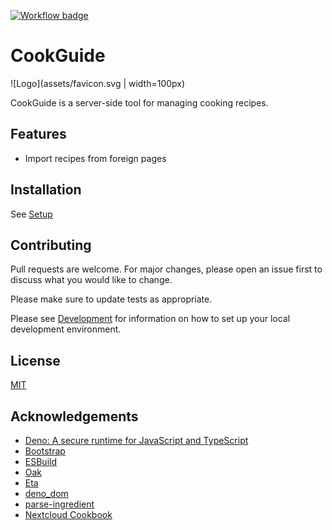 [![Workflow badge](https://github.com/dhardtke/cook-guide/actions/workflows/ci.yml/badge.svg)](https://github.com/dhardtke/cook-guide/actions/workflows/ci.yml)

# CookGuide

![Logo](assets/favicon.svg | width=100px)

CookGuide is a server-side tool for managing cooking recipes.

## Features

- Import recipes from foreign pages

## Installation

See [Setup](docs/setup.md)

## Contributing

Pull requests are welcome. For major changes, please open an issue first to discuss what you would like to change.

Please make sure to update tests as appropriate.

Please see [Development](docs/development.md) for information on how to set up your local development environment.

## License

[MIT](https://choosealicense.com/licenses/mit/)

## Acknowledgements

* [Deno: A secure runtime for JavaScript and TypeScript](https://deno.land/)
* [Bootstrap](https://getbootstrap.com/)
* [ESBuild](https://esbuild.github.io/)
* [Oak](https://oakserver.github.io/oak/)
* [Eta](https://eta.js.org)
* [deno_dom](https://github.com/b-fuze/deno-dom)
* [parse-ingredient](https://jakeboone02.github.io/parse-ingredient/)
* [Nextcloud Cookbook](https://github.com/nextcloud/cookbook)
